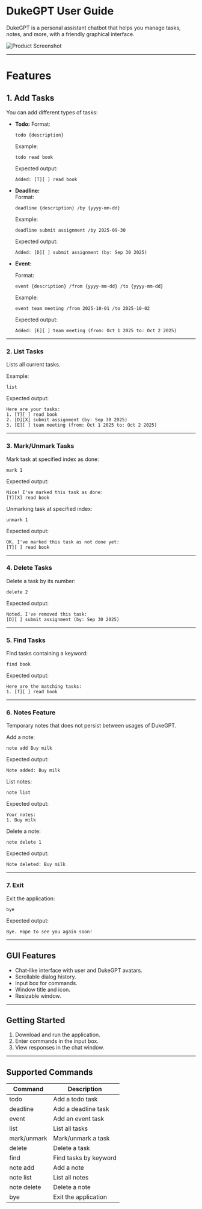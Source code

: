 # DukeGPT User Guide

DukeGPT is a personal assistant chatbot that helps you manage tasks, notes, and more, with a friendly graphical interface.

![Product Screenshot](https://raw.githubusercontent.com/siangjun2/ip/master/docs/Ui.png)

---

# Features

## 1. Add Tasks
You can add different types of tasks:
- **Todo:**
  Format:
  ```
  todo {description}
  ```
  Example:
  ```
  todo read book
  ```
  Expected output:
  ```
  Added: [T][ ] read book
  ```

- **Deadline:**  
  Format:
  ```
  deadline {description} /by {yyyy-mm-dd}
  ```
  Example:
  ```
  deadline submit assignment /by 2025-09-30
  ```
  Expected output:
  ```
  Added: [D][ ] submit assignment (by: Sep 30 2025)
  ```

- **Event:**  

  Format:
  ```
  event {description} /from {yyyy-mm-dd} /to {yyyy-mm-dd}
  ```
  Example:
  ```
  event team meeting /from 2025-10-01 /to 2025-10-02
  ```
  Expected output:
  ```
  Added: [E][ ] team meeting (from: Oct 1 2025 to: Oct 2 2025)
  ```

---

### 2. List Tasks

Lists all current tasks.

Example:
```
list
```
Expected output:
```
Here are your tasks:
1. [T][ ] read book
2. [D][X] submit assignment (by: Sep 30 2025)
3. [E][ ] team meeting (from: Oct 1 2025 to: Oct 2 2025)
```

---

### 3. Mark/Unmark Tasks

Mark task at specified index as done:
```
mark 1
```
Expected output:
```
Nice! I've marked this task as done:
[T][X] read book
```

Unmarking task at specified index:
```
unmark 1
```
Expected output:
```
OK, I've marked this task as not done yet:
[T][ ] read book
```

---

### 4. Delete Tasks

Delete a task by its number:
```
delete 2
```
Expected output:
```
Noted. I've removed this task:
[D][ ] submit assignment (by: Sep 30 2025)
```

---

### 5. Find Tasks

Find tasks containing a keyword:
```
find book
```
Expected output:
```
Here are the matching tasks:
1. [T][ ] read book
```

---

### 6. Notes Feature
Temporary notes that does not persist between usages of DukeGPT.

Add a note:
```
note add Buy milk
```
Expected output:
```
Note added: Buy milk
```

List notes:
```
note list
```
Expected output:
```
Your notes:
1. Buy milk
```

Delete a note:
```
note delete 1
```
Expected output:
```
Note deleted: Buy milk
```

---

### 7. Exit

Exit the application:
```
bye
```
Expected output:
```
Bye. Hope to see you again soon!
```

---

## GUI Features

- Chat-like interface with user and DukeGPT avatars.
- Scrollable dialog history.
- Input box for commands.
- Window title and icon.
- Resizable window.

---

## Getting Started

1. Download and run the application.
2. Enter commands in the input box.
3. View responses in the chat window.

---

## Supported Commands

| Command         | Description                          |
|-----------------|--------------------------------------|
| todo            | Add a todo task                      |
| deadline        | Add a deadline task                  |
| event           | Add an event task                    |
| list            | List all tasks                       |
| mark/unmark     | Mark/unmark a task                   |
| delete          | Delete a task                        |
| find            | Find tasks by keyword                |
| note add        | Add a note                           |
| note list       | List all notes                       |
| note delete     | Delete a note                        |
| bye             | Exit the application                 |

